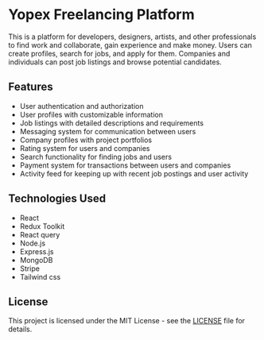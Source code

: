 # Yopex Freelancing Platform

This is a platform for developers, designers, artists, and other professionals to find work and collaborate, gain experience and make money. Users can create profiles, search for jobs, and apply for them. Companies and individuals can post job listings and browse potential candidates.

## Features

- User authentication and authorization
- User profiles with customizable information
- Job listings with detailed descriptions and requirements
- Messaging system for communication between users
- Company profiles with project portfolios
- Rating system for users and companies
- Search functionality for finding jobs and users
- Payment system for transactions between users and companies
- Activity feed for keeping up with recent job postings and user activity

## Technologies Used

- React
- Redux Toolkit
- React query
- Node.js
- Express.js
- MongoDB
- Stripe
- Tailwind css

## License

This project is licensed under the MIT License - see the [LICENSE](https://www.notion.so/LICENSE) file for details.
